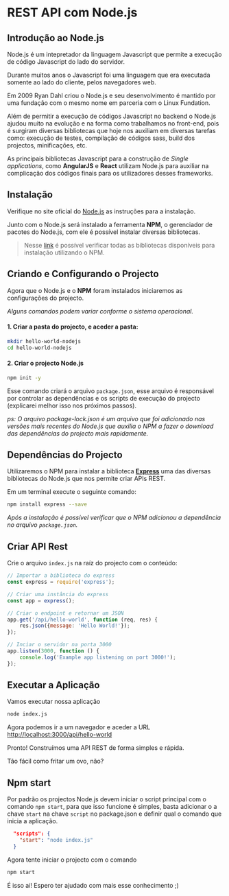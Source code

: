 # REST API com Node.js

## Introdução ao Node.js
Node.js é um intepretador da linguagem Javascript que permite a execução de código Javascript do lado do servidor. 

Durante muitos anos o Javascript foi uma linguagem que era executada somente ao lado do cliente, pelos navegadores web.

Em 2009 Ryan Dahl criou o Node.js e seu desenvolvimento é mantido por uma fundação com o mesmo nome em parceria com o Linux Fundation.

Além de permitir a execução de códigos Javascript no backend o Node.js ajudou muito na evolução e na forma como trabalhamos no front-end, 
pois é surgiram diversas bibliotecas que hoje nos auxiliam em diversas tarefas como: execução de testes, compilação de códigos sass, build dos projectos, minificações, etc. 

As principais bibliotecas Javascript para a construção de *Single applications*, como **AngularJS** e **React** utilizam Node.js para auxiliar na complicação 
dos códigos finais para os utilizadores desses frameworks.


## Instalação
Verifique no site oficial do [Node.js](https://nodejs.org/en/download/package-manager/) as instruções para a instalação.

Junto com o Node.js será instalado a ferramenta **NPM**, o gerenciador de pacotes do Node.js, com ele é possível instalar diversas bibliotecas.

> Nesse [link](https://www.npmjs.com/) é possível verificar todas as bibliotecas disponíveis para instalação utilizando o NPM.

## Criando e Configurando o Projecto

Agora que o Node.js e o **NPM** foram instalados iniciaremos as configurações do projecto.

_Alguns comandos podem variar conforme o sistema operacional._

#### 1. Criar a pasta do projecto, e aceder a pasta:

```sh
mkdir hello-world-nodejs
cd hello-world-nodejs
```

#### 2. Criar o projecto Node.js

```sh
npm init -y
```

Esse comando criará o arquivo `package.json`, esse arquivo é responsável por controlar as dependências e 
os scripts de execução do projecto (explicarei melhor isso nos próximos passos).

*ps: O arquivo package-lock.json é um arquivo que foi adicionado nas versões mais recentes do Node.js que auxilia o NPM 
a fazer o download das dependências do projecto mais rapidamente.*

## Dependências do Projecto

Utilizaremos o NPM para instalar a biblioteca [**Express**](https://expressjs.com/) 
uma das diversas bibliotecas do Node.js que nos permite criar APIs REST.

Em um terminal execute o seguinte comando:
```sh
npm install express --save
```

*Após a instalação é possível verificar que o NPM adicionou a dependência no arquivo `package.json`.*

## Criar API Rest
Crie o arquivo `index.js` na raíz do projecto com o conteúdo:
```js
// Importar a biblioteca do express
const express = require('express');

// Criar uma instância do express
const app = express();

// Criar o endpoint e retornar um JSON
app.get('/api/hello-world', function (req, res) {
    res.json({message: 'Hello World!'});
});

// Inciar o servidor na porta 3000
app.listen(3000, function () {
    console.log('Example app listening on port 3000!');
});
```

## Executar a Aplicação
Vamos executar nossa aplicação
```sh
node index.js
```

Agora podemos ir a um navegador e aceder a URL [http://localhost:3000/api/hello-world](http://localhost:3000/api/hello-world)

Pronto! Construímos uma API REST de forma simples e rápida.

Tão fácil como fritar um ovo, não?

## Npm start
Por padrão os projectos Node.js devem iniciar o script principal com o comando
`npm start`, para que isso funcione é simples, basta adicionar o a chave `start` na chave
`script` no package.json e definir qual o comando que inicia a aplicação.

```json
  "scripts": {
    "start": "node index.js"
  }
```

Agora tente iniciar o projecto com o comando
```sh
npm start
```

É isso ai! Espero ter ajudado com mais esse conhecimento ;)